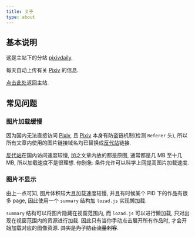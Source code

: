 ```yaml
---
title: 关于
type: about
---
```


## 基本说明

这是主站下的分站 [pixivdaily].

每天自动上传有关 [Pixiv] 的信息.

[点击此处][home]返回主站.

## 常见问题

### 图片加载缓慢

因为国内无法直接访问 [Pixiv], 且 [Pixiv] 本身有防盗链机制(检测 `Referer` 头), 所以所有文章内使用的图片链接域名均已替换成[反代站][pixivre]链接.

[反代站][pixivre]在国内访问速度较慢, 加之文章内放的都是原图, 通常都是几 MB 至十几 MB, 所以加载速度不是很理想. ~~你别急.~~ 条件允许可以科学上网提高图片加载速度.

### 图片不显示

由上一点可知, 图片体积较大且加载速度较慢, 并且有时候某个 PID 下的作品有很多 page, 因此使用一个 `summary` 结构加 `lozad.js` 实现懒加载.

`summary` 结构可以将图片隐藏在视窗范围内, 而 `lozad.js` 可以进行懒加载, 只对出现在视窗范围内的资源进行加载. 因此只有当你手动点击展开所有作品时, 才会开始加载对应的图像资源. ~~其实是为了防止流量刺客~~.

[Pixiv]: https://www.pixiv.net/
[pixivre]: https://pixiv.re/
[pixivdaily]: https://ww-rm.github.io/pixivdaily/
[home]: https://ww-rm.github.io/
